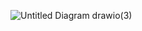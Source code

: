 ![Untitled Diagram drawio(3)](https://github.com/user-attachments/assets/141bd09a-094b-43ff-abac-ca6ee0b5600c)

